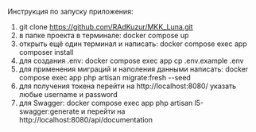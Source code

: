 Инструкция по запуску приложения:
1. git clone https://github.com/RAdKuzur/MKK_Luna.git
2. в папке проекта в терминале: docker compose up
3. открыть ещё один терминал и написать: docker compose exec app composer install
4. для создания .env: docker compose exec app cp .env.example .env
5. для применения миграций и наполения данными написать: docker compose exec app php artisan migrate:fresh --seed
6. для получения токена перейти на http://localhost:8080/ указать любые username и password
7. для Swagger: docker compose exec app php artisan l5-swagger:generate и перейти на http://localhost:8080/api/documentation    
